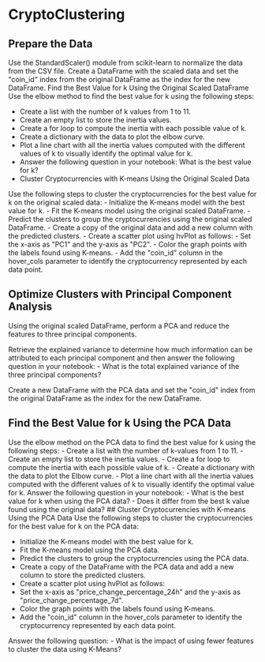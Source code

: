 # CryptoClustering

## Prepare the Data
Use the StandardScaler() module from scikit-learn to normalize the data from the CSV file. Create a DataFrame with the scaled data and set the "coin_id" index from the original DataFrame as the index for the new DataFrame. Find the Best Value for k Using the Original Scaled DataFrame
<break>
Use the elbow method to find the best value for k using the following steps:
- Create a list with the number of k values from 1 to 11.
- Create an empty list to store the inertia values.
- Create a for loop to compute the inertia with each possible value of k.
- Create a dictionary with the data to plot the elbow curve.
- Plot a line chart with all the inertia values computed with the different values of k to visually identify the optimal value for k.
- Answer the following question in your notebook: What is the best value for k?
- Cluster Cryptocurrencies with K-means Using the Original Scaled Data
</break>

<break>
Use the following steps to cluster the cryptocurrencies for the best value for k on the original scaled data:
- Initialize the K-means model with the best value for k.
- Fit the K-means model using the original scaled DataFrame.
- Predict the clusters to group the cryptocurrencies using the original scaled DataFrame.
- Create a copy of the original data and add a new column with the predicted clusters.
- Create a scatter plot using hvPlot as follows:
- Set the x-axis as "PC1" and the y-axis as "PC2".
- Color the graph points with the labels found using K-means.
- Add the "coin_id" column in the hover_cols parameter to identify the cryptocurrency represented by each data point.

## Optimize Clusters with Principal Component Analysis
Using the original scaled DataFrame, perform a PCA and reduce the features to three principal components.

<break>
Retrieve the explained variance to determine how much information can be attributed to each principal component and then answer the following question in your notebook:
- What is the total explained variance of the three principal components?
<break/>

Create a new DataFrame with the PCA data and set the "coin_id" index from the original DataFrame as the index for the new DataFrame. 

## Find the Best Value for k Using the PCA Data
<break>
Use the elbow method on the PCA data to find the best value for k using the following steps:
- Create a list with the number of k-values from 1 to 11.
- Create an empty list to store the inertia values.
- Create a for loop to compute the inertia with each possible value of k.
- Create a dictionary with the data to plot the Elbow curve.
- Plot a line chart with all the inertia values computed with the different values of k to visually identify the optimal value for k.
<break/>
<break>
Answer the following question in your notebook:
- What is the best value for k when using the PCA data?
- Does it differ from the best k value found using the original data?
</break>
## Cluster Cryptocurrencies with K-means Using the PCA Data
<break>
Use the following steps to cluster the cryptocurrencies for the best value for k on the PCA data:

- Initialize the K-means model with the best value for k.
- Fit the K-means model using the PCA data.
- Predict the clusters to group the cryptocurrencies using the PCA data.
- Create a copy of the DataFrame with the PCA data and add a new column to store the predicted clusters.
- Create a scatter plot using hvPlot as follows:
- Set the x-axis as "price_change_percentage_24h" and the y-axis as "price_change_percentage_7d".
- Color the graph points with the labels found using K-means.
- Add the "coin_id" column in the hover_cols parameter to identify the cryptocurrency represented by each data point.
<break/>
<break>
Answer the following question:
- What is the impact of using fewer features to cluster the data using K-Means?
</break>
